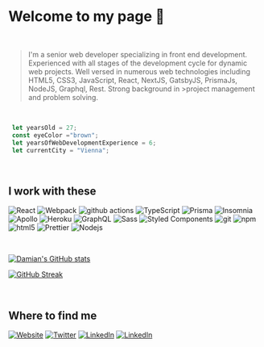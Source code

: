 # Welcome to my page 👋
<br>

>I'm a senior web developer specializing in front end development. Experienced with all stages of the development cycle for dynamic web projects. Well versed in numerous web technologies including HTML5, CSS3, JavaScript, React, NextJS, GatsbyJS, PrismaJs, NodeJS, Graphql, Rest. Strong background in >project management and problem solving.

<br>

```js
 let yearsOld = 27; 
 const eyeColor ="brown"; 
 let yearsOfWebDevelopmentExperience = 6;
 let currentCity = "Vienna";
```

<br>


## I work with these
<p>
  <img alt="React" src="https://img.shields.io/badge/-React-45b8d8?style=flat-square&logo=react&logoColor=white" />
  <img alt="Webpack" src="https://img.shields.io/badge/-Webpack-8DD6F9?style=flat-square&logo=webpack&logoColor=white" /> 
  <img alt="github actions" src="https://img.shields.io/badge/-Github_Actions-2088FF?style=flat-square&logo=github-actions&logoColor=white" />
  <img alt="TypeScript" src="https://img.shields.io/badge/-TypeScript-007ACC?style=flat-square&logo=typescript&logoColor=white" />
   <img alt="Prisma" src="https://img.shields.io/badge/-Prisma-007ACC?style=flat-square&logo=prisma&logoColor=white" />
  <img alt="Insomnia" src="https://img.shields.io/badge/-Insomnia-5849BE?style=flat-square&logo=insomnia&logoColor=white" />
  <img alt="Apollo" src="https://img.shields.io/badge/-Apollo%20GraphQL-311C87?style=flat-square&logo=apollo-graphql&logoColor=white" />
  <img alt="Heroku" src="https://img.shields.io/badge/-Heroku-430098?style=flat-square&logo=heroku&logoColor=white" />
  <img alt="GraphQL" src="https://img.shields.io/badge/-GraphQL-E10098?style=flat-square&logo=graphql&logoColor=white" />
  <img alt="Sass" src="https://img.shields.io/badge/-Sass-CC6699?style=flat-square&logo=sass&logoColor=white" />
  <img alt="Styled Components" src="https://img.shields.io/badge/-Styled_Components-db7092?style=flat-square&logo=styled-components&logoColor=white" />
  <img alt="git" src="https://img.shields.io/badge/-Git-F05032?style=flat-square&logo=git&logoColor=white" />
  <img alt="npm" src="https://img.shields.io/badge/-NPM-CB3837?style=flat-square&logo=npm&logoColor=white" />
  <img alt="html5" src="https://img.shields.io/badge/-HTML5-E34F26?style=flat-square&logo=html5&logoColor=white" />
  <img alt="Prettier" src="https://img.shields.io/badge/-Prettier-F7B93E?style=flat-square&logo=prettier&logoColor=white" />
  <img alt="Nodejs" src="https://img.shields.io/badge/-Nodejs-43853d?style=flat-square&logo=Node.js&logoColor=white" />
</p>

<br>


[![Damian's GitHub stats](https://github-readme-stats.vercel.app/api?username=dameradev&show_icons=true&include_all_commits=true&count_private=true&theme=dracula)](https://github.com/dameradev/github-readme-stats)

[![GitHub Streak](https://streak-stats.demolab.com/?user=dameradev)](https://git.io/streak-stats)



<br>

## Where to find me
 <a href="https://www.radev.tech/"><img target="_blank" alt="Website" src="https://img.shields.io/badge/website-5D5D5D?&style=for-the-badge&logo=appveyor&logoColor=white" /></a>
<a href="https://twitter.com/dameradev" target="_blank"><img alt="Twitter" src="https://img.shields.io/badge/twitter-%231DA1F2.svg?&style=for-the-badge&logo=twitter&logoColor=white" /></a> <a href="https://www.linkedin.com/in/damjan-radev-628120145/" target="_blank"><img alt="LinkedIn" src="https://img.shields.io/badge/linkedin-%230077B5.svg?&style=for-the-badge&logo=linkedin&logoColor=white" /></a>
<a href="https://www.upwork.com/freelancers/~016698a4e83f22f634" target="_blank"><img alt="LinkedIn" src="https://img.shields.io/badge/upwork-1E4353?&style=for-the-badge&logo=Upwork&logoColor=green" /></a>



